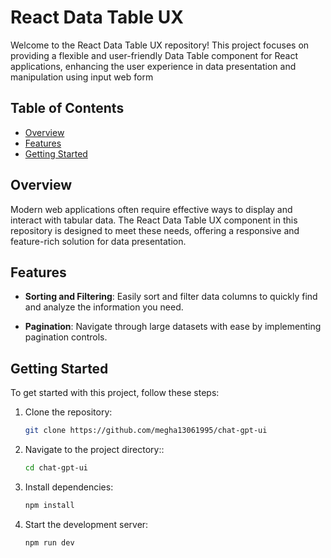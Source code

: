 # React Data Table UX

Welcome to the React Data Table UX repository! This project focuses on providing a flexible and user-friendly Data Table component for React applications, enhancing the user experience in data presentation and manipulation using input web form

## Table of Contents
- [Overview](#overview)
- [Features](#features)
- [Getting Started](#getting-started)

## Overview
Modern web applications often require effective ways to display and interact with tabular data. The React Data Table UX component in this repository is designed to meet these needs, offering a responsive and feature-rich solution for data presentation.

## Features

- **Sorting and Filtering**: Easily sort and filter data columns to quickly find and analyze the information you need.

- **Pagination**: Navigate through large datasets with ease by implementing pagination controls.

## Getting Started

To get started with this project, follow these steps:

1. Clone the repository:
   ```bash
   git clone https://github.com/megha13061995/chat-gpt-ui

1. Navigate to the project directory::
   ```bash
   cd chat-gpt-ui

1. Install dependencies:
   ```bash
   npm install

1. Start the development server:
   ```bash
   npm run dev

